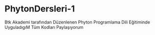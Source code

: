 # PhytonDersleri-1
Btk Akademi tarafından Düzenlenen Phyton Programlama Dili Eğitiminde UyguladıgıM Tüm Kodları Paylaşıyorum
